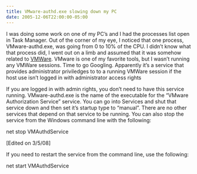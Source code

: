 ```yaml
---
title: VMware-authd.exe slowing down my PC
date: 2005-12-06T22:00:00-05:00
---
```

I was doing some work on one of my PC&#8217;s and I had the processes list open in Task Manager. Out of the corner of my eye, I noticed that one process, VMware-authd.exe, was going from 0 to 10% of the CPU. I didn&#8217;t know what that process did, I went out on a limb and assumed that it was somehow related to [VMWare](http://www.wmware.com/). VMware is one of my favorite tools, but I wasn&#8217;t running any VMWare sessions. Time to go Googling. Apparently it&#8217;s a service that provides administrator priviledges to to a running VMWare session if the host use isn&#8217;t logged in with administrator access rights

If you are logged in with admin rights, you don&#8217;t need to have this service running. VMware-authd.exe is the name of the executable for the &#8220;VMware Authorization Service&#8221; service. You can go into Services and shut that service down and then set it&#8217;s startup type to &#8220;manual&#8221;. There are no other services that depend on that service to be running. You can also stop the service from the Windows command line with the following:

net stop VMAuthdService

[Edited on 3/5/08]

If you need to restart the service from the command line, use the following:

net start VMAuthdService

